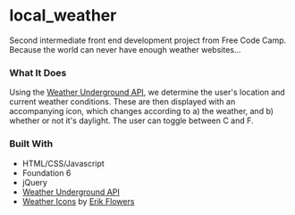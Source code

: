 # local_weather

Second intermediate front end development project from Free Code Camp. Because the world can never have enough weather websites...

### What It Does
Using the [Weather Underground API](https://www.wunderground.com/weather/api/), we determine the user's location and current weather conditions. These are then displayed with an accompanying icon, which changes according to a) the weather, and b) whether or not it's daylight. The user can toggle between C and F. 

### Built With
* HTML/CSS/Javascript
* Foundation 6
* jQuery
* [Weather Underground API](https://www.wunderground.com/weather/api/)
* [Weather Icons](https://github.com/erikflowers/weather-icons/) by [Erik Flowers](https://github.com/erikflowers)